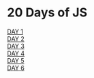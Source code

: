 # 20 Days of JS

[DAY 1](/DAY%201/) <br>
[DAY 2](/DAY%202/)<br>
[DAY 3](/DAY%203/)<br>
[DAY 4](/DAY%204/)<br>
[DAY 5](/DAY%205/)<br>
[DAY 6](/DAY%206/)<br>
